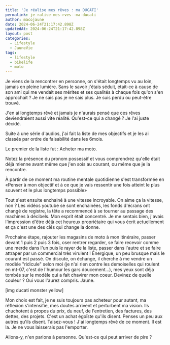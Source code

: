 ```yaml
---
title: 'Je réalise mes rêves : ma DUCATI'
permalink: je-ralise-mes-rves--ma-ducati
author: macojaune
date: 2024-06-24T21:17:42.898Z
updatedAt: 2024-06-24T21:17:42.898Z
layout: post
categories:
  - Lifestyle
  - JauneVie
tags:
  - lifestyle
  - bikelife
  - moto
---
```


Je viens de la rencontrer en personne, on s'était longtemps vu au loin, jamais en pleine lumière. Sans le savoir j'étais séduit, était-ce à cause de son ami qui me vendait ses mérites et ses qualités à chaque fois qu'on s'en approchait ? Je ne sais pas je ne sais plus.
Je suis perdu ou peut-être trouvé.

J'en ai longtemps rêvé et jamais je n'aurais pensé que ces rêves deviendraient aussi vite réalité.
Qu'est-ce qui a changé ? Je l'ai juste décidé.

Suite à une série d'audios, j'ai fait la liste de mes objectifs et je les ai classés par ordre de faisabilité dans les 6mois.

Le premier de la liste fut : Acheter ma moto.

Notez la présence du pronom possessif et vous comprendrez qu'elle était déjà mienne avant même que j'en sois au courant, ou même que je la rencontre.

À partir de ce moment ma routine mentale quotidienne s'est transformée en «Penser à mon objectif et à ce que je vais ressentir une fois atteint le plus souvent et le plus longtemps possible»

Tout s'est ensuite enchainé à une vitesse incroyable. On aime ça la vitesse, non ?
Les vidéos youtube se sont enchainées, les fonds d'écrans ont changé de registre, la tête a recommencé à se tourner au passage des machines à décibels.
Mon esprit était concentré. Je me sentais bien, j'avais l'impression d'être déjà cet heureux propriétaire qui vous écrit actuellement et ça c'est une des clés qui change la donne.

Prochaine étape, rajouter les magasins de moto à mon itinéraire, passer devant 1 puis 2 puis 3 fois, oser rentrer regarder, se faire recevoir comme une merde dans l'un puis le rayer de la liste, passer dans l'autre et se faire attraper par un commercial très virulent ! Énergique, un peu brusque mais le courant est passé. On discute, on échange, il cherche à me vendre un modèle "ridicule" selon moi (je n'ai rien contre les demoiselles qui roulent en mt-07, c'est de l'humour les gars doucement…), mes yeux sont déja tombés sur le modèle qui a fait chavirer mon coeur. Devinez de quelle couleur ? Oui vous l'aurez compris. Jaune.

\[img ducati monster yellow]

Mon choix est fait, je ne suis toujours pas acheteur pour autant, ma réflexion s'intensifie, mes doutes arrivent et perturbent ma vision.
Ils chuchotent à propos du prix, du neuf, de l'entretien, des factures, des dettes, des projets. C'est un achat égoïste qu'ils disent. Penses un peu aux autres qu'ils disent.
Taisez-vous ! J'ai longtemps rêvé de ce moment. Il est la. Je ne vous laisserais pas l'emporter.

Allons-y, n'en parlons à personne. Qu'est-ce qui peut arriver de pire ?
